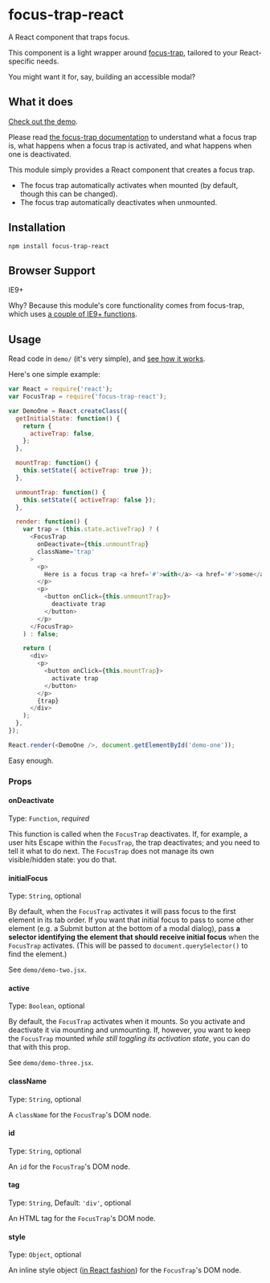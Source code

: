# focus-trap-react

A React component that traps focus.

This component is a light wrapper around [focus-trap](https://github.com/davidtheclark/focus-trap),
tailored to your React-specific needs.

You might want it for, say, building an accessible modal?

## What it does

[Check out the demo](http://davidtheclark.github.io/focus-trap-react/demo/).

Please read [the focus-trap documentation](https://github.com/davidtheclark/focus-trap) to understand what a focus trap is, what happens when a focus trap is activated, and what happens when one is deactivated.

This module simply provides a React component that creates a focus trap.

- The focus trap automatically activates when mounted (by default, though this can be changed).
- The focus trap automatically deactivates when unmounted.

## Installation

```
npm install focus-trap-react
```

## Browser Support

IE9+

Why?
Because this module's core functionality comes from focus-trap, which uses [a couple of IE9+ functions](https://github.com/davidtheclark/tabbable#browser-support).

## Usage

Read code in `demo/` (it's very simple), and [see how it works](http://davidtheclark.github.io/focus-trap-react/demo/).

Here's one simple example:

```js
var React = require('react');
var FocusTrap = require('focus-trap-react');

var DemoOne = React.createClass({
  getInitialState: function() {
    return {
      activeTrap: false,
    };
  },

  mountTrap: function() {
    this.setState({ activeTrap: true });
  },

  unmountTrap: function() {
    this.setState({ activeTrap: false });
  },

  render: function() {
    var trap = (this.state.activeTrap) ? (
      <FocusTrap
        onDeactivate={this.unmountTrap}
        className='trap'
      >
        <p>
          Here is a focus trap <a href='#'>with</a> <a href='#'>some</a> <a href='#'>focusable</a> parts.
        </p>
        <p>
          <button onClick={this.unmountTrap}>
            deactivate trap
          </button>
        </p>
      </FocusTrap>
    ) : false;

    return (
      <div>
        <p>
          <button onClick={this.mountTrap}>
            activate trap
          </button>
        </p>
        {trap}
      </div>
    );
  },
});

React.render(<DemoOne />, document.getElementById('demo-one'));
```

Easy enough.

### Props

#### onDeactivate

Type: `Function`, *required*

This function is called when the `FocusTrap` deactivates. If, for example, a user hits Escape within the `FocusTrap`, the trap deactivates; and you need to tell it what to do next. The `FocusTrap` does not manage its own visible/hidden state: you do that.

#### initialFocus

Type: `String`, optional

By default, when the `FocusTrap` activates it will pass focus to the first element in its tab order. If you want that initial focus to pass to some other element (e.g. a Submit button at the bottom of a modal dialog),
pass **a selector identifying the element that should receive initial focus** when the `FocusTrap` activates.
(This will be passed to `document.querySelector()` to find the element.)

See `demo/demo-two.jsx`.

#### active

Type: `Boolean`, optional

By default, the `FocusTrap` activates when it mounts. So you activate and deactivate it via mounting and unmounting. If, however, you want to keep the `FocusTrap` mounted *while still toggling its activation state*, you can do that with this prop.

See `demo/demo-three.jsx`.

#### className

Type: `String`, optional

A `className` for the `FocusTrap`'s DOM node.

#### id

Type: `String`, optional

An `id` for the `FocusTrap`'s DOM node.

#### tag

Type: `String`, Default: `'div'`, optional

An HTML tag for the `FocusTrap`'s DOM node.

#### style

Type: `Object`, optional

An inline style object ([in React fashion](https://facebook.github.io/react/tips/inline-styles.html)) for the `FocusTrap`'s DOM node.
